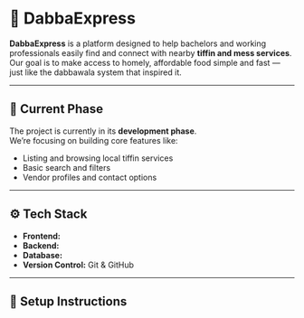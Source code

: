 # 🥡 DabbaExpress

**DabbaExpress** is a platform designed to help bachelors and working professionals easily find and connect with nearby **tiffin and mess services**.  
Our goal is to make access to homely, affordable food simple and fast — just like the dabbawala system that inspired it.

---

## 🚀 Current Phase
The project is currently in its **development phase**.  
We’re focusing on building core features like:
- Listing and browsing local tiffin services  
- Basic search and filters  
- Vendor profiles and contact options  

---

## ⚙️ Tech Stack
- **Frontend:**   
- **Backend:**   
- **Database:**   
- **Version Control:** Git & GitHub  

---

## 🧩 Setup Instructions
```bash

